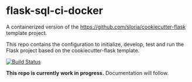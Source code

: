 # flask-sql-ci-docker

A containerized version of the https://github.com/sloria/cookiecutter-flask template project.

This repo contains the configuration to initialize, develop, test and run the Flask project based on the cookiecutter-flask template.

[![Build Status](https://travis-ci.org/dravai/flask-sql-ci-docker.svg?branch=master)](https://travis-ci.org/dravai/flask-sql-ci-docker)

**This repo is currently work in progress.** Documentation will follow.
